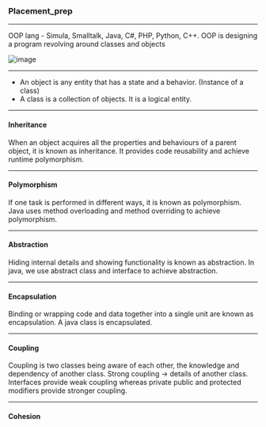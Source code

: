 ### Placement_prep

---

OOP lang - Simula, Smalltalk, Java, C#, PHP, Python, C++.
OOP is designing a program revolving around classes and objects

![image](https://github.com/ckc9759/CODING_resources/assets/95117634/467cdbc3-210b-44cf-b9df-7f7ab5fcbba5)

---

- An object is any entity that has a state and a behavior. (Instance of a class)
- A class is a collection of objects. It is a logical entity.

---

#### Inheritance

When an object acquires all the properties and behaviours of a parent object, it is known as inheritance. It provides code reusability and achieve runtime polymorphism.

---

#### Polymorphism

If one task is performed in different ways, it is known as polymorphism. Java uses method overloading and method overriding to achieve polymorphism.

---

#### Abstraction

Hiding internal details and showing functionality is known as abstraction. In java, we use abstract class and interface to achieve abstraction.

---

#### Encapsulation

Binding or wrapping code and data together into a single unit are known as encapsulation. A java class is encapsulated.

---

#### Coupling

Coupling is two classes being aware of each other, the knowledge and dependency of another class. Strong coupling -> details of another class. Interfaces provide weak coupling whereas private public and protected modifiers provide stronger coupling.

---

#### Cohesion
